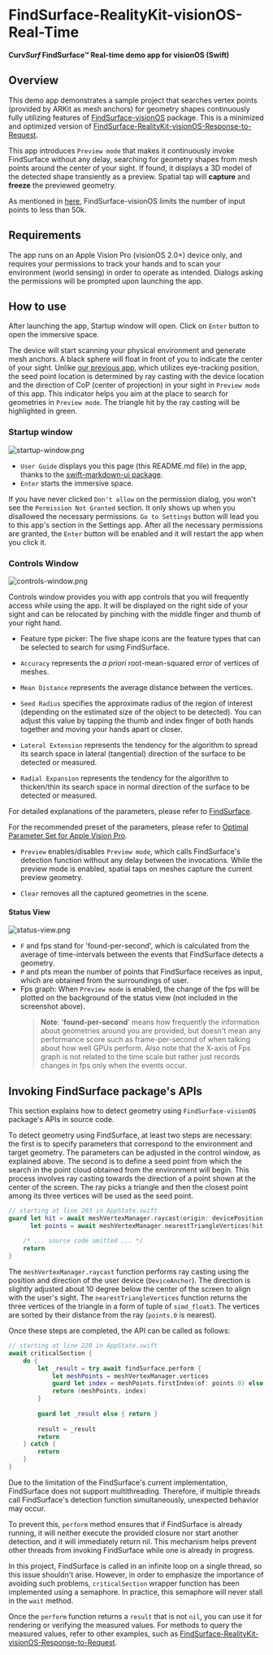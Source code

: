 # FindSurface-RealityKit-visionOS-Real-Time

**Curv*Surf* FindSurface™ Real-time demo app for visionOS (Swift)**


## Overview

This demo app demonstrates a sample project that searches vertex points (provided by ARKit as mesh anchors) for geometry shapes continuously fully utilizing features of [FindSurface-visionOS](https://github.com/CurvSurf/FindSurface-visionOS/tree/main) package. This is a minimized and optimized version of [FindSurface-RealityKit-visionOS-Response-to-Request](https://github.com/CurvSurf/FindSurface-RealityKit-visionOS-Response-to-Request).

This app introduces `Preview mode` that makes it continuously invoke FindSurface without any delay, searching for geometry shapes from mesh points around the center of your sight. If found, it displays a 3D model of the detected shape transiently as a preview. Spatial tap will **capture** and **freeze** the previewed geometry.

As mentioned in [here](https://github.com/CurvSurf/FindSurface-visionOS#overview), FindSurface-visionOS limits the number of input points to less than 50k.


## Requirements

The app runs on an Apple Vision Pro (visionOS 2.0+) device only, and requires your permissions to track your hands and to scan your environment (world sensing) in order to operate as intended. Dialogs asking the permissions will be prompted upon launching the app.


## How to use

After launching the app, Startup window will open. Click on `Enter` button to open the immersive space.

The device will start scanning your physical environment and generate mesh anchors. A black sphere will float in front of you to indicate the center of your sight. Unlike [our previous app](https://github.com/CurvSurf/FindSurface-RealityKit-visionOS), which utilizes eye-tracking position, the seed point location is determined by ray casting with the device location and the direction of CoP (center of projection) in your sight in `Preview mode` of this app. This indicator helps you aim at the place to search for geometries in `Preview mode`. The triangle hit by the ray casting will be highlighted in green.


### Startup window

![startup-window.png](images/startup-window.png)

- `User Guide` displays you this page (this README.md file) in the app, thanks to the [swift-markdown-ui package](https://github.com/gonzalezreal/swift-markdown-ui).
- `Enter` starts the immersive space.

If you have never clicked `Don't allow` on the permission dialog, you won't see the `Permission Not Granted` section. It only shows up when you disallowed the necessary permissions. `Go to Settings` button will lead you to this app's section in the Settings app. After all the necessary permissions are granted, the `Enter` button will be enabled and it will restart the app when you click it.


### Controls Window

![controls-window.png](images/controls-window.png)

Controls window provides you with app controls that you will frequently access while using the app. It will be displayed on the right side of your sight and can be relocated by pinching with the middle finger and thumb of your right hand.

- Feature type picker: The five shape icons are the feature types that can be selected to search for using FindSurface.

- `Accuracy` represents the *a priori* root-mean-squared error of vertices of meshes.
- `Mean Distance` represents the average distance between the vertices.
- `Seed Radius` specifies the approximate radius of the region of interest (depending on the estimated size of the object to be detected). You can adjust this value by tapping the thumb and index finger of both hands together and moving your hands apart or closer.
- `Lateral Extension` represents the tendency for the algorithm to spread its search space in lateral (tangential) direction of the surface to be detected or measured.
- `Radial Expansion` represents the tendency for the algorithm to thicken/thin its search space in normal direction of the surface to be detected or measured.

For detailed explanations of the parameters, please refer to [FindSurface](https://github.com/CurvSurf/FindSurface#how-does-it-work).

For the recommended preset of the parameters, please refer to [Optimal Parameter Set for Apple Vision Pro](https://github.com/CurvSurf/FindSurface-visionOS#optimal-parameter-set-for-apple-vision-pro).

- `Preview` enables/disables `Preview mode`, which calls FindSurface's detection function without any delay between the invocations. While the preview mode is enabled, spatial taps on meshes capture the current preview geometry.

- `Clear` removes all the captured geometries in the scene.

#### Status View

![status-view.png](images/status-view.png)

- `F` and fps stand for 'found-per-second', which is calculated from the average of time-intervals between the events that FindSurface detects a geometry.
- `P` and pts mean the number of points that FindSurface receives as input, which are obtained from the surroundings of user.
- Fps graph: When `Preview mode` is enabled, the change of the fps will be plotted on the background of the status view (not included in the screenshot above).
    > **Note**: '**found-per-second**' means how frequently the information about geometries around you are provided, but doesn't mean any performance score such as frame-per-second of when talking about how well GPUs perform. Also note that the X-axis of Fps graph is not related to the time scale but rather just records changes in fps only when the events occur.


## Invoking FindSurface package's APIs

This section explains how to detect geometry using `FindSurface-visionOS` package's APIs in source code.

To detect geometry using FindSurface, at least two steps are necessary: the first is to specify parameters that correspond to the environment and target geometry. The parameters can be adjusted in the control window, as explained above. The second is to define a seed point from which the search in the point cloud obtained from the environment will begin. This process involves ray casting towards the direction of a point shown at the center of the screen. The ray picks a triangle and then the closest point among its three vertices will be used as the seed point.

````swift
// starting at line 203 in AppState.swift
guard let hit = await meshVertexManager.raycast(origin: devicePosition, direction: deviceDirection),
      let points = await meshVertexManager.nearestTriangleVertices(hit) else {
            
    /* ... source code omitted ... */
    return
}
````

The `meshVertexManager.raycast` function performs ray casting using the position and direction of the user device (`DeviceAnchor`). The direction is slightly adjusted about 10 degree below the center of the screen to align with the user's sight. The `nearestTriangleVertices` function returns the three vertices of the triangle in a form of tuple of `simd_float3`. The vertices are sorted by their distance from the ray (`points.0` is nearest). 

Once these steps are completed, the API can be called as follows:

````swift
// starting at line 220 in AppState.swift
await criticalSection {
    do {
        let _result = try await findSurface.perform {
            let meshPoints = meshVertexManager.vertices
            guard let index = meshPoints.firstIndex(of: points.0) else { return nil }
            return (meshPoints, index)
        }
        
        guard let _result else { return }
        
        result = _result
        return
    } catch {
        return
    }
}
````

Due to the limitation of the FindSurface's current implementation, FindSurface does not support multithreading. Therefore, if multiple threads call FindSurface's detection function simultaneously, unexpected behavior may occur.

To prevent this, `perform` method ensures that if FindSurface is already running, it will neither execute the provided closure nor start another detection, and it will immediately return nil. This mechanism helps prevent other threads from invoking FindSurface while one is already in progress.

In this project, FindSurface is called in an infinite loop on a single thread, so this issue shouldn't arise. However, in order to emphasize the importance of avoiding such problems, `criticalSection` wrapper function has been implemented using a semaphore. In practice, this semaphore will never stall in the `wait` method.

Once the `perform` function returns a `result` that is not `nil`, you can use it for rendering or verifying the measured values. For methods to query the measured values, refer to other examples, such as [FindSurface-RealityKit-visionOS-Response-to-Request](https://github.com/CurvSurf/FindSurface-RealityKit-visionOS-Response-to-Request).



